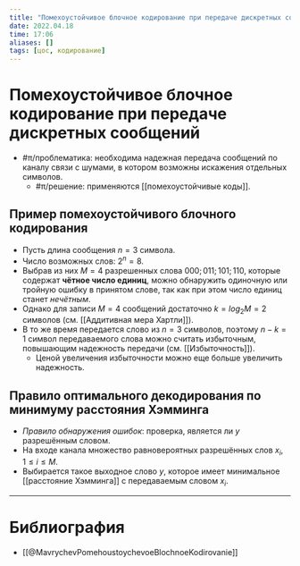 ```yaml
---
title: "Помехоустойчивое блочное кодирование при передаче дискретных сообщений"
date: 2022.04.18
time: 17:06
aliases: []
tags: [цос, кодирование]
---
```


# Помехоустойчивое блочное кодирование при передаче дискретных сообщений

- #π/проблематика: необходима надежная передача сообщений по каналу связи с шумами, в котором возможны искажения отдельных символов.
	- #π/решение: применяются [[помехоустойчивые коды]].

## Пример помехоустойчивого блочного кодирования

- Пусть длина сообщения $n=3$ символа.
- Число возможных слов: $2^n=8$.
- Выбрав из них $M=4$ разрешенных слова $000; 011; 101; 110$, которые содержат **чётное число единиц**, можно обнаружить одиночную или тройную ошибку в принятом слове, так как при этом число единиц станет *нечётным*.
- Однако для записи $M=4$ сообщений достаточно $k=log_{2}M=2$ символов (см. [[Аддитивная мера Хартли]]).
- В то же время передается слово из $n=3$ символов, поэтому $n-k=1$ символ передаваемого слова можно считать избыточным, повышающим надежность передачи (см. [[Избыточность]]).
	- Ценой увеличения избыточности можно еще больше увеличить надежность.

## Правило оптимального декодирования по минимуму расстояния Хэмминга

- *Правило обнаружения ошибок*: проверка, является ли $y$ разрешённым словом.
- На входе канала множество равновероятных разрешённых слов $x_{i}$, $1 \leq i \leq M$.
- Выбирается такое выходное слово $y$, которое имеет минимальное [[расстояние Хэмминга]] с передаваемым словом $x_{i}$. 

---

# Библиография

- [[@MavrychevPomehoustoychevoeBlochnoeKodirovanie]]